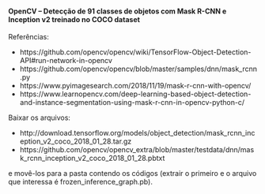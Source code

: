 <h4>OpenCV – Detecção de 91 classes de objetos com Mask R-CNN e Inception v2 treinado no COCO dataset</h4>

<p>Referências: </p>

<ul>
<li>https://github.com/opencv/opencv/wiki/TensorFlow-Object-Detection-API#run-network-in-opencv</li>
<li>https://github.com/opencv/opencv/blob/master/samples/dnn/mask_rcnn.py</li>
<li>https://www.pyimagesearch.com/2018/11/19/mask-r-cnn-with-opencv/</li>
<li>https://www.learnopencv.com/deep-learning-based-object-detection-and-instance-segmentation-using-mask-r-cnn-in-opencv-python-c/</li>
</ul>


<p>Baixar os arquivos: </p>

<ul>
<li>http://download.tensorflow.org/models/object_detection/mask_rcnn_inception_v2_coco_2018_01_28.tar.gz</li>
<li>https://github.com/opencv/opencv_extra/blob/master/testdata/dnn/mask_rcnn_inception_v2_coco_2018_01_28.pbtxt</li>
</ul>

<p>e movê-los para a pasta contendo os códigos (extrair o primeiro e o arquivo que interessa é frozen_inference_graph.pb).</p>


